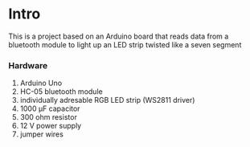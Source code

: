 # Intro

This is a project based on an Arduino board that reads data from a bluetooth module to light up an LED strip twisted like a seven segment 

### Hardware

1. Arduino Uno
2. HC-05 bluetooth module
3. individually adresable RGB LED strip (WS2811 driver)
4. 1000 μF capacitor
5. 300 ohm resistor
6. 12 V power supply
7. jumper wires
